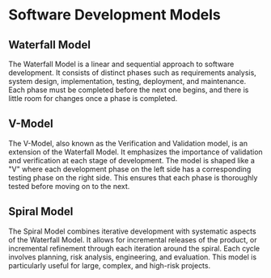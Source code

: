 # Software Development Models

## Waterfall Model
The Waterfall Model is a linear and sequential approach to software development. It consists of distinct phases such as requirements analysis, system design, implementation, testing, deployment, and maintenance. Each phase must be completed before the next one begins, and there is little room for changes once a phase is completed.

## V-Model
The V-Model, also known as the Verification and Validation model, is an extension of the Waterfall Model. It emphasizes the importance of validation and verification at each stage of development. The model is shaped like a "V" where each development phase on the left side has a corresponding testing phase on the right side. This ensures that each phase is thoroughly tested before moving on to the next.

## Spiral Model
The Spiral Model combines iterative development with systematic aspects of the Waterfall Model. It allows for incremental releases of the product, or incremental refinement through each iteration around the spiral. Each cycle involves planning, risk analysis, engineering, and evaluation. This model is particularly useful for large, complex, and high-risk projects.